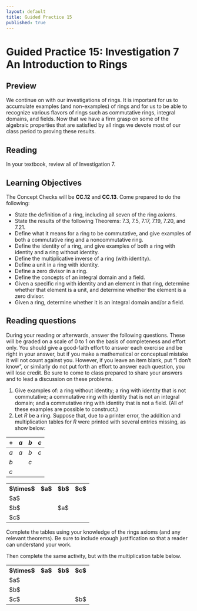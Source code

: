 ```yaml
---
layout: default
title: Guided Practice 15
published: true
---
```



# Guided Practice 15: Investigation 7 An Introduction to Rings

## Preview

We continue on with our investigations of rings. It is important for us to accumulate examples (and non-examples) of rings and for us to be able to recognize various flavors of rings such as commutative rings, integral domains, and fields. Now that we have a firm grasp on some of the algebraic properties that are satisfied by all rings we devote most of our class period to proving these results.

## Reading

In your textbook, review all of Investigation 7.

## Learning Objectives 

The Concept Checks will be __CC.12__ and __CC.13__. Come prepared to do the following:

+ State the definition of a ring, including all seven of the ring axioms.
+ State the results of the following Theorems: 7.3, 7.5, 7.17, 7.19, 7.20, and 7.21.
+ Define what it means for a ring to be commutative, and give examples of both a commutative ring and a noncommutative ring.
+ Define the identity of a ring, and give examples of both a ring with identity and a ring without identity.
+ Define the multiplicative inverse of a ring (with identity).
+ Define a unit in a ring with identity.
+ Define a zero divisor in a ring.
+ Define the concepts of an integral domain and a field.
+ Given a specific ring with identity and an element in that ring, determine whether that element is a unit, and determine whether the element is a zero divisor.
+ Given a ring, determine whether it is an integral domain and/or a field.

## Reading questions

During your reading or afterwards, answer the following questions. These will be graded on a scale of 0 to 1 on the basis of completeness and effort only. You should give a good-faith effort to answer each exercise and be right in your answer, but if you make a mathematical or conceptual mistake it will not count against you. However, if you leave an item blank, put “I don’t know”, or similarly do not put forth an effort to answer each question, you will lose credit. Be sure to come to class prepared to share your answers and to lead a discussion on these problems.

1. Give examples of: a ring without identity; a ring with identity that is not commutative; a commutative ring with identity that is not an integral domain; and a commutative ring with identity that is not a field. (All of these examples are possible to construct.)
2. Let $R$ be a ring. Suppose that, due to a printer error, the addition and multiplication tables for $R$ were printed with several entries missing, as show below:

  | $+$ 	| $a$ 	| $b$ 	| $c$ 	|
  |------ |------ |------ |-----  |
  | $a$ 	| $a$ 	| $b$ 	| $c$ 	|
  | $b$ 	|     	| $c$ 	|     	|
  | $c$ 	|     	|     	|     	|

<table>
  <tr>
    <th>$\times$</th>
    <th>$a$</th>
    <th>$b$</th>
    <th>$c$</th>
  </tr>
  <tr>
    <td>$a$</td>
    <td></td>
    <td></td>
    <td></td>
  </tr>
  <tr>
    <td>$b$</td>
    <td></td>
    <td>$a$</td>
    <td></td>
  </tr>
  <tr>
    <td>$c$</td>
    <td></td>
    <td></td>
    <td></td>
  </tr>
</table>
Complete the tables using your knowledge of the rings axioms (and any relevant theorems). Be sure to include enough justification so that a reader can understand your work.

Then complete the same activity, but with the multiplication table below.
<table>
  <tr>
    <th>$\times$</th>
    <th>$a$</th>
    <th>$b$</th>
    <th>$c$</th>
  </tr>
  <tr>
    <td>$a$</td>
    <td></td>
    <td></td>
    <td></td>
  </tr>
  <tr>
    <td>$b$</td>
    <td></td>
    <td></td>
    <td></td>
  </tr>
  <tr>
    <td>$c$</td>
    <td></td>
    <td></td>
    <td>$b$</td>
  </tr>
</table>


